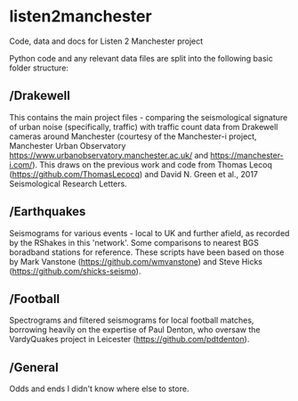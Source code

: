 # listen2manchester
Code, data and docs for Listen 2 Manchester project

Python code and any relevant data files are split into the following basic folder structure:

## /Drakewell 
This contains the main project files - comparing the seismological signature of urban noise (specifically, traffic) 
with traffic count data from Drakewell cameras around Manchester (courtesy of the Manchester-i project, Manchester 
Urban Observatory https://www.urbanobservatory.manchester.ac.uk/ and https://manchester-i.com/). This draws on the previous work and code from Thomas Lecoq (https://github.com/ThomasLecocq) and David N. Green et al., 2017 Seismological Research Letters.  

## /Earthquakes
Seismograms for various events - local to UK and further afield, as recorded by the RShakes in this 'network'. Some 
comparisons to nearest BGS boradband stations for reference. These scripts have been based on those by Mark Vanstone (https://github.com/wmvanstone) and Steve Hicks (https://github.com/shicks-seismo). 

## /Football
Spectrograms and filtered seismograms for local football matches, borrowing heavily on the expertise of Paul Denton, 
who oversaw the VardyQuakes project in Leicester (https://github.com/pdtdenton).

## /General
Odds and ends I didn't know where else to store.  
